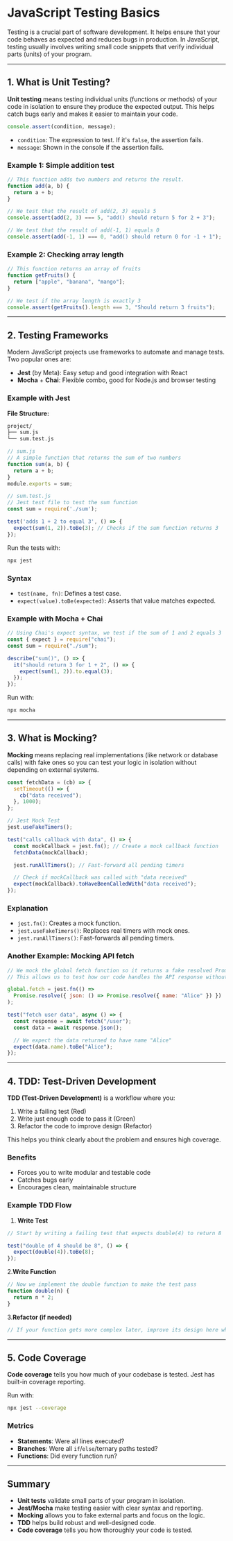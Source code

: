 # JavaScript Testing Basics

Testing is a crucial part of software development. It helps ensure that your code behaves as expected and reduces bugs in production. In JavaScript, testing usually involves writing small code snippets that verify individual parts (units) of your program.

---

## 1. What is Unit Testing?

**Unit testing** means testing individual units (functions or methods) of your code in isolation to ensure they produce the expected output. This helps catch bugs early and makes it easier to maintain your code.

```js
console.assert(condition, message);
```

* `condition`: The expression to test. If it's `false`, the assertion fails.
* `message`: Shown in the console if the assertion fails.

### Example 1: Simple addition test

```js
// This function adds two numbers and returns the result.
function add(a, b) {
  return a + b;
}

// We test that the result of add(2, 3) equals 5
console.assert(add(2, 3) === 5, "add() should return 5 for 2 + 3");

// We test that the result of add(-1, 1) equals 0
console.assert(add(-1, 1) === 0, "add() should return 0 for -1 + 1");
```

### Example 2: Checking array length

```js
// This function returns an array of fruits
function getFruits() {
  return ["apple", "banana", "mango"];
}

// We test if the array length is exactly 3
console.assert(getFruits().length === 3, "Should return 3 fruits");
```

---

## 2. Testing Frameworks

Modern JavaScript projects use frameworks to automate and manage tests. Two popular ones are:

* **Jest** (by Meta): Easy setup and good integration with React
* **Mocha** + **Chai**: Flexible combo, good for Node.js and browser testing

### Example with Jest

**File Structure:**

```txt
project/
├── sum.js
└── sum.test.js
```

```js
// sum.js
// A simple function that returns the sum of two numbers
function sum(a, b) {
  return a + b;
}
module.exports = sum;
```

```js
// sum.test.js
// Jest test file to test the sum function
const sum = require('./sum');

test('adds 1 + 2 to equal 3', () => {
  expect(sum(1, 2)).toBe(3); // Checks if the sum function returns 3
});
```

Run the tests with:

```bash
npx jest
```

### Syntax

* `test(name, fn)`: Defines a test case.
* `expect(value).toBe(expected)`: Asserts that value matches expected.

### Example with Mocha + Chai

```js
// Using Chai's expect syntax, we test if the sum of 1 and 2 equals 3
const { expect } = require("chai");
const sum = require("./sum");

describe("sum()", () => {
  it("should return 3 for 1 + 2", () => {
    expect(sum(1, 2)).to.equal(3);
  });
});
```

Run with:

```bash
npx mocha
```

---

## 3. What is Mocking?

**Mocking** means replacing real implementations (like network or database calls) with fake ones so you can test your logic in isolation without depending on external systems.

```js
const fetchData = (cb) => {
  setTimeout(() => {
    cb("data received");
  }, 1000);
};

// Jest Mock Test
jest.useFakeTimers();

test("calls callback with data", () => {
  const mockCallback = jest.fn(); // Create a mock callback function
  fetchData(mockCallback);

  jest.runAllTimers(); // Fast-forward all pending timers

  // Check if mockCallback was called with "data received"
  expect(mockCallback).toHaveBeenCalledWith("data received");
});
```

### Explanation

* `jest.fn()`: Creates a mock function.
* `jest.useFakeTimers()`: Replaces real timers with mock ones.
* `jest.runAllTimers()`: Fast-forwards all pending timers.

### Another Example: Mocking API fetch

```js
// We mock the global fetch function so it returns a fake resolved Promise
// This allows us to test how our code handles the API response without actually calling the network

global.fetch = jest.fn(() =>
  Promise.resolve({ json: () => Promise.resolve({ name: "Alice" }) })
);

test("fetch user data", async () => {
  const response = await fetch("/user");
  const data = await response.json();

  // We expect the data returned to have name "Alice"
  expect(data.name).toBe("Alice");
});
```

---

## 4. TDD: Test-Driven Development

**TDD (Test-Driven Development)** is a workflow where you:

1. Write a failing test (Red)
2. Write just enough code to pass it (Green)
3. Refactor the code to improve design (Refactor)

This helps you think clearly about the problem and ensures high coverage.

### Benefits

* Forces you to write modular and testable code
* Catches bugs early
* Encourages clean, maintainable structure

### Example TDD Flow

1. **Write Test**

```js
// Start by writing a failing test that expects double(4) to return 8

test("double of 4 should be 8", () => {
  expect(double(4)).toBe(8);
});
```

2.**Write Function**

```js
// Now we implement the double function to make the test pass
function double(n) {
  return n * 2;
}
```

3.**Refactor (if needed)**

```js
// If your function gets more complex later, improve its design here while keeping tests green
```

---

## 5. Code Coverage

**Code coverage** tells you how much of your codebase is tested. Jest has built-in coverage reporting.

Run with:

```bash
npx jest --coverage
```

### Metrics

* **Statements**: Were all lines executed?
* **Branches**: Were all `if`/`else`/ternary paths tested?
* **Functions**: Did every function run?

---

## Summary

* **Unit tests** validate small parts of your program in isolation.
* **Jest/Mocha** make testing easier with clear syntax and reporting.
* **Mocking** allows you to fake external parts and focus on the logic.
* **TDD** helps build robust and well-designed code.
* **Code coverage** tells you how thoroughly your code is tested.
